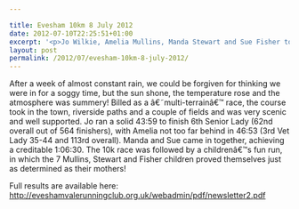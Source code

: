 ```yaml
---

title: Evesham 10km 8 July 2012
date: 2012-07-10T22:25:51+01:00
excerpt: '<p>Jo Wilkie, Amelia Mullins, Manda Stewart and Sue Fisher took part in the Evesham Vale 10k. See how they got on.</p>'
layout: post
permalink: /2012/07/evesham-10km-8-july-2012/
---
```

After a week of almost constant rain, we could be forgiven for thinking we were in for a soggy time, but the sun shone, the temperature rose and the atmosphere was summery! Billed as a â€˜multi-terrainâ€™ race, the course took in the town, riverside paths and a couple of fields and was very scenic and well supported. Jo ran a solid 43:59 to finish 6th Senior Lady (62nd overall out of 564 finishers), with Amelia not too far behind in 46:53 (3rd Vet Lady 35-44 and 113rd overall). Manda and Sue came in together, achieving a creditable 1:06:30. The 10k race was followed by a childrenâ€™s fun run, in which the 7 Mullins, Stewart and Fisher children proved themselves just as determined as their mothers!

Full results are available here: <a href="http://eveshamvalerunningclub.org.uk/webadmin/pdf/newsletter2.pdf" target="_blank" rel="nofollow">http://eveshamvalerunningclub.org.uk/webadmin/pdf/newsletter2.pdf</a></p>